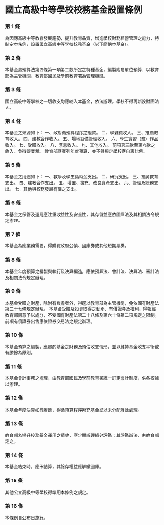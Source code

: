# 國立高級中等學校校務基金設置條例

### 第 1 條

為因應高級中等教育發展趨勢，提升教育品質，增進學校財務經營管理之能力，特制定本條例，設置國立高級中等學校校務基金（以下簡稱本基金）。

### 第 2 條

本基金屬預算法第四條第一項第二款所定之特種基金，編製附屬單位預算，以教育部為主管機關，教育部國民及學前教育署為管理機關。

### 第 3 條

國立高級中等學校之一切收支均應納入本基金，依法辦理。學校不得再新設財團法人。

### 第 4 條

本基金之來源如下：
一、政府循預算程序之撥款。
二、學雜費收入。
三、推廣教育收入。
四、建教合作收入。
五、場地設備管理收入。
六、學生實習（驗）作品收入。
七、受贈收入。
八、孳息收入。
九、其他收入。
前項第三款至第六款之收入，免徵營業稅。
教育部應寬列年度預算，並不得規定學校應自籌比例。

### 第 5 條

本基金之用途如下：
一、教學及學生獎助金支出。
二、研究支出。
三、推廣教育支出。
四、建教合作支出。
五、增置、擴充、改良資產支出。
六、管理及總務支出。
七、其他與校務發展有關之支出。

### 第 6 條

本基金之保管及運用應注重收益性及安全性，其存儲並應依國庫法及其相關法令規定辦理。

### 第 7 條

本基金為應業務需要，得購買政府公債、國庫券或其他短期票券。

### 第 8 條

本基金年度預算之編製與執行及決算編造，應依預算法、會計法、決算法、審計法及相關法令規定辦理。

### 第 9 條

本基金受贈之財產，除附有負擔者外，得逕以教育部為主管機關，免依國有財產法第三十七條規定辦理。
本基金受贈及投資取得之動產、有價證券及權利，得報經教育部同意予以處分，不受國有財產法第二十八條及第六十條第二項規定之限制。
前項有價證券出售應依證券交易法之規定辦理。

### 第 10 條

本基金預算之編製，應審酌基金之財務及預估收支情形，並以維持基金收支平衡或有賸餘為原則。

### 第 11 條

本基金會計事務之處理，由教育部國民及學前教育署統一訂定會計制度，供各校據以辦理。

### 第 12 條

本基金年度決算如有賸餘，得循預算程序撥充基金或以未分配賸餘處理。

### 第 13 條

教育部為提升校務基金運用之績效，應定期辦理績效評鑑；其評鑑辦法，由教育部定之。

### 第 14 條

本基金結束時，應予結算，其餘存權益應解繳國庫。

### 第 15 條

其他公立高級中等學校得準用本條例之規定。

### 第 16 條

本條例自公布日施行。
